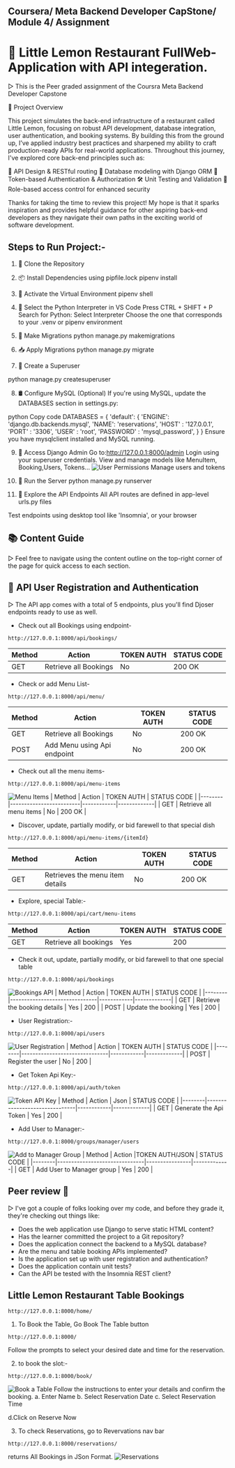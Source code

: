 ## Coursera/ Meta Backend Developer CapStone/ Module 4/ Assignment


# 🍋 Little Lemon Restaurant FullWeb-Application with API integeration.
▷ This is the Peer graded assignment of the Coursra Meta Backend Developer Capstone

🚀 Project Overview

This project simulates the back-end infrastructure of a restaurant called Little Lemon, focusing on robust API development, database integration, user authentication, and booking systems.
By building this from the ground up, I’ve applied industry best practices and sharpened my ability to craft production-ready APIs for real-world applications.
Throughout this journey, I've explored core back-end principles such as:

🔧 API Design & RESTful routing
🧩 Database modeling with Django ORM
🔐 Token-based Authentication & Authorization
🛠️ Unit Testing and Validation
🚦 Role-based access control for enhanced security


Thanks for taking the time to review this project! My hope is that it sparks inspiration and provides helpful guidance for other aspiring back-end developers as they navigate their own paths in the exciting world of software development.
## Steps to Run Project:-
1. 🧬 Clone the Repository

2. 📦 Install Dependencies using pipfile.lock
pipenv install

3. 🐚 Activate the Virtual Environment
pipenv shell

4. 🧠 Select the Python Interpreter in VS Code
Press CTRL + SHIFT + P
Search for Python: Select Interpreter
Choose the one that corresponds to your .venv or pipenv environment

5. 🔧 Make Migrations
python manage.py makemigrations

6. 📥 Apply Migrations
python manage.py migrate

7. 👤 Create a Superuser

python manage.py createsuperuser

8. 🛢️ Configure MySQL (Optional)
If you're using MySQL, update the DATABASES section in settings.py:

python
Copy code
DATABASES = {
    'default': {
        'ENGINE': 'django.db.backends.mysql',
        'NAME': 'reservations',
        'HOST' : '127.0.0.1',
        'PORT' : '3306',
        'USER' : 'root',
        'PASSWORD' : 'mysql_password',
    }
}
Ensure you have mysqlclient installed and MySQL running.

9. 🧭 Access Django Admin
Go to:http://127.0.0.1:8000/admin
Login using your superuser credentials.
View and manage models like MenuItem, Booking,Users, Tokens...
![User Permissions](assets/user_permission.jpg)
Manage users and tokens

11. 🚀 Run the Server
python manage.py runserver

12. 🔗 Explore the API Endpoints
All API routes are defined in app-level urls.py files

Test endpoints using desktop tool like 'Insomnia', or your browser

## 📚 Content Guide

▷ Feel free to navigate using the content outline on the top-right corner of the page for quick access to each section.

## 🔄 API User Registration and Authentication

▷ The API app comes with a total of 5 endpoints, plus you'll find Djoser endpoints ready to use as well.


- Check out all Bookings using endpoint-
```
http://127.0.0.1:8000/api/bookings/
```

| Method | Action                  | TOKEN AUTH | STATUS CODE |
|--------|-------------------------|------------|-------------|
| GET    | Retrieve all Bookings | No         | 200  OK       |

- Check or add Menu List-
```
http://127.0.0.1:8000/api/menu/
```

| Method | Action                      | TOKEN AUTH | STATUS CODE |
|--------|-----------------------------|------------|-------------|
| GET    | Retrieve all Bookings       | No         | 200  OK     |
| POST   | Add Menu using Api endpoint | No         | 200  OK     |


- Check out all the menu items-
```
http://127.0.0.1:8000/api/menu-items
```
![Menu Items](assets/menu_items.jpg)
| Method | Action                  | TOKEN AUTH | STATUS CODE |
|--------|-------------------------|------------|-------------|
| GET    | Retrieve all menu items | No         | 200  OK       |


- Discover, update, partially modify, or bid farewell to that special dish
```
http://127.0.0.1:8000/api/menu-items/{itemId}
```

| Method | Action                           | TOKEN AUTH | STATUS CODE |
|--------|----------------------------------|------------|-------------|
| GET    | Retrieves the menu item details  | No         | 200  OK     |


- Explore, special Table:-
```
http://127.0.0.1:8000/api/cart/menu-items
```

| Method | Action                 | TOKEN AUTH | STATUS CODE |
|--------|------------------------|------------|-------------|
| GET    | Retrieve all bookings  | Yes        | 200         |


- Check it out, update, partially modify, or bid farewell to that one special table
```
http://127.0.0.1:8000/api/bookings
```
![Bookings API](assets/api_bookings.jpg)
| Method | Action                        | TOKEN AUTH | STATUS CODE |
|--------|-------------------------------|------------|-------------|
| GET    | Retrieve the booking details  | Yes        | 200         |
| POST   | Update the booking            | Yes        | 200         |


- User Registration:-
```
http://127.0.0.1:8000/api/users
```
![User Registration](assets/user_registration.jpg)
| Method | Action                        | TOKEN AUTH | STATUS CODE |
|--------|-------------------------------|------------|-------------|
| POST   | Register the user             |    No      | 200         |

- Get Token Api Key:-
```
http://127.0.0.1:8000/api/auth/token
```
![Token API Key](assets/token_api_key.jpg)
| Method | Action                        |    Json    | STATUS CODE |
|--------|-------------------------------|------------|-------------|
| GET    | Generate the Api Token        |    Yes     | 200         |

- Add User to Manager:-
```
http://127.0.0.1:8000/groups/manager/users
```
![Add to Manager Group](assets/add_to_manager_group.jpg)
| Method | Action                        |TOKEN AUTH/JSON | STATUS CODE |
|--------|-------------------------------|----------------|-------------|
| GET    | Add User to Manager group     |    Yes         | 200         |




## Peer review 🧐

▷ I've got a couple of folks looking over my code, and before they grade it, they're checking out things like:

- Does the web application use Django to serve static HTML content?
- Has the learner committed the project to a Git repository?
- Does the application connect the backend to a MySQL database?
- Are the menu and table booking APIs implemented?
- Is the application set up with user registration and authentication?
- Does the application contain unit tests?
- Can the API be tested with the Insomnia REST client?



## Little Lemon Restaurant Table Bookings
```
http://127.0.0.1:8000/home/
```

1. To Book the Table, Go Book The Table button
```
http://127.0.0.1:8000/
```

Follow the prompts to select your desired date and time for the reservation.

2. to book the slot:-
```
http://127.0.0.1:8000/book/
```
![Book a Table](assets/book.jpg)
Follow the instructions to enter your details and confirm the booking.
a. Enter Name
b. Select Reservation Date
c. Select Reservation Time

d.Click on Reserve Now


3. To check Reservations, go to Revervations nav bar
```
http://127.0.0.1:8000/reservations/
```
returns All Bookings in JSon Format.
![Reservations](assets/reservations.jpg)
